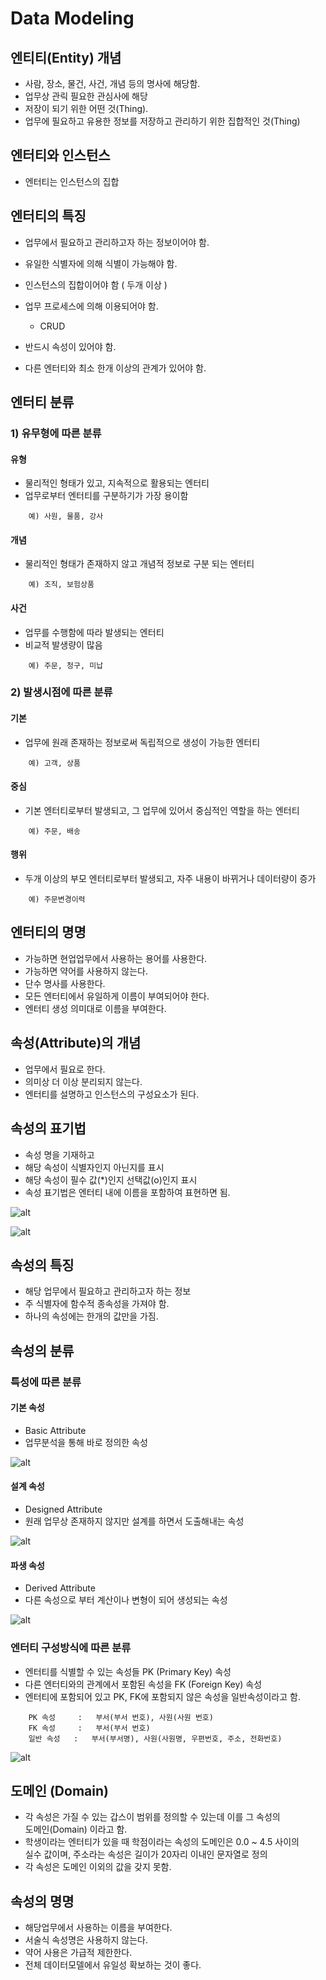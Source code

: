 Data Modeling
============


## 엔티티(Entity) 개념

* 사람, 장소, 물건, 사건, 개념 등의 명사에 해당함.
* 업무상 관릭 필요한 관심사에 해당
* 저장이 되기 위한 어떤 것(Thing).
* 업무에 필요하고 유용한 정보를 저장하고 관리하기 위한 집합적인 것(Thing)

## 엔터티와 인스턴스

* 엔터티는 인스턴스의 집합

## 엔터티의 특징

* 업무에서 필요하고 관리하고자 하는 정보이어야 함.
* 유일한 식별자에 의해 식별이 가능해야 함.
* 인스턴스의 집합이어야 함 ( 두개 이상 )
* 업무 프로세스에 의해 이용되어야 함.
    - CRUD 

* 반드시 속성이 있어야 함.
* 다른 엔터티와 최소 한개 이상의 관계가 있어야 함.

## 엔터티 분류

### 1) 유무형에 따른 분류

#### 유형 

* 물리적인 형태가 있고, 지속적으로 활용되는 엔터티
* 업무로부터 엔터티를 구분하기가 가장 용이함

```
    예) 사원, 물품, 강사
```

#### 개념

* 물리적인 형태가 존재하지 않고 개념적 정보로 구분 되는 엔터티

``` 
    예) 조직, 보험상품 
```

#### 사건

* 업무를 수행함에 따라 발생되는 엔터티
* 비교적 발생량이 많음

```
    예) 주문, 청구, 미납
```

### 2) 발생시점에 따른 분류

#### 기본

* 업무에 원래 존재하는 정보로써 독립적으로 생성이 가능한 엔터티

```
    예) 고객, 상품
```

#### 중심

* 기본 엔터티로부터 발생되고, 그 업무에 있어서 중심적인 역할을 하는 엔터티

```
    예) 주문, 배송
```

#### 행위

* 두개 이상의 부모 엔터티로부터 발생되고, 자주 내용이 바뀌거나 데이터량이 증가

```
    예) 주문변경이력 
```

## 엔터티의 명명

* 가능하면 현업업무에서 사용하는 용어를 사용한다.
* 가능하면 약어를 사용하지 않는다.
* 단수 명사를 사용한다.
* 모든 엔터티에서 유일하게 이름이 부여되어야 한다.
* 엔터티 생성 의미대로 이름을 부여한다.

## 속성(Attribute)의 개념

* 업무에서 필요로 한다.
* 의미상 더 이상 분리되지 않는다.
* 엔터티를 설명하고 인스턴스의 구성요소가 된다.

## 속성의 표기법

* 속성 명을 기재하고
* 해당 속성이 식별자인지 아닌지를 표시
* 해당 속성이 필수 값(*)인지 선택값(o)인지 표시
* 속성 표기법은 엔터티 내에 이름을 포함하여 표현하면 됨.

![alt](/assets/images/post/Database/sql/52.png)

![alt](/assets/images/post/Database/sql/53.png)

## 속성의 특징

* 해당 업무에서 필요하고 관리하고자 하는 정보
* 주 식별자에 함수적 종속성을 가져야 함.
* 하나의 속성에는 한개의 값만을 가짐.

## 속성의 분류 

### 특성에 따른 분류

#### 기본 속성

* Basic Attribute
* 업무분석을 통해 바로 정의한 속성 

![alt](/assets/images/post/Database/sql/54.png)


#### 설계 속성

* Designed Attribute
* 원래 업무상 존재하지 않지만 설계를 하면서 도출해내는 속성

![alt](/assets/images/post/Database/sql/55.png)

#### 파생 속성

* Derived Attribute
* 다른 속성으로 부터 계산이나 변형이 되어 생성되는 속성

![alt](/assets/images/post/Database/sql/56.png)


### 엔터티 구성방식에 따른 분류

* 엔터티를 식별할 수 있는 속성들 PK (Primary Key) 속성
* 다른 엔터티와의 관계에서 포함된 속성을 FK (Foreign Key) 속성
* 엔터티에 포함되어 있고 PK, FK에 포함되지 않은 속성을 일반속성이라고 함.

```
    PK 속성     :   부서(부서 번호), 사원(사원 번호) 
    FK 속성     :   부서(부서 번호)
    일반 속성   :   부서(부서명), 사원(사원명, 우편번호, 주소, 전화번호)
```

![alt](/assets/images/post/Database/sql/57.png)

## 도메인 (Domain)

* 각 속성은 가질 수 있는 갑스이 범위를 정의할 수 있는데 이를 그 속성의  
  도메인(Domain) 이라고 함.
* 학생이라는 엔터티가 있을 때 학점이라는 속성의 도메인은 0.0 ~ 4.5 사이의  
  실수 값이며, 주소라는 속성은 길이가 20자리 이내인 문자열로 정의
* 각 속성은 도메인 이외의 값을 갖지 못함.

## 속성의 명명

* 해당업무에서 사용하는 이름을 부여한다.
* 서술식 속성명은 사용하지 않는다.
* 약어 사용은 가급적 제한한다.
* 전체 데이터모델에서 유일성 확보하는 것이 좋다.
